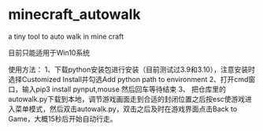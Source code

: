 # minecraft_autowalk
a tiny tool to auto walk in mine craft

目前只能适用于Win10系统 

使用方法：
1、下载python安装包进行安装（目前测试过3.9和3.10），注意安装时选择Customized Install并勾选Add python path to environment
2、打开cmd窗口，输入pip3 install pynput,mouse  然后回车等待结束
3、 把仓库里的autowalk.py下载到本地，调节游戏画面走到合适的封闭位置之后按esc使游戏进入菜单模式，然后双击autowalk.py，双击之后及时在游戏界面点击Back to Game，大概15秒后开始自动行走。
